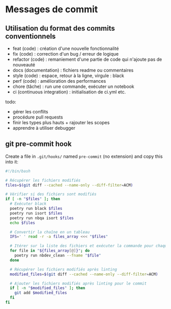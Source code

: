 # Messages de commit

## Utilisation du format des commits conventionnels

- feat (code) : création d'une nouvelle fonctionnalité
- fix (code) : correction d'un bug / erreur de logique
- refactor (code) : remaniement d'une partie de code qui n'ajoute pas de nouveauté  
- docs (documentation) : fichiers readme ou commentaires
- style (code) : espace, retour à la ligne, virgule : black
- perf (code) : amélioration des performances
- chore (tâche) : run une commande, exécuter un notebook
- ci (continuous integration) : initialisation de ci.yml etc.
  
todo: 
- gérer les conflits
- procédure pull requests
- finir les types plus hauts + rajouter les scopes
- apprendre à utiliser debugger

## git pre-commit hook

Create a file in `.git/hooks/` named `pre-commit` (no extension) and copy this into it:

```bash
#!/bin/bash

# Récupérer les fichiers modifiés
files=$(git diff --cached --name-only --diff-filter=ACM)

# Vérifier si des fichiers sont modifiés
if [ -n "$files" ]; then
  # Exécuter black
  poetry run black $files
  poetry run isort $files
  poetry run nbqa isort $files
  echo $files

  # Convertir la chaîne en un tableau
  IFS=' ' read -r -a files_array <<< "$files"

  # Itérer sur la liste des fichiers et exécuter la commande pour chaque fichier
  for file in "${files_array[@]}"; do
    poetry run nbdev_clean --fname "$file"
  done

  # Récupérer les fichiers modifiés après linting
  modified_files=$(git diff --cached --name-only --diff-filter=ACM)

  # Ajouter les fichiers modifiés après linting pour le commit
  if [ -n "$modified_files" ]; then
    git add $modified_files
  fi
fi
```
